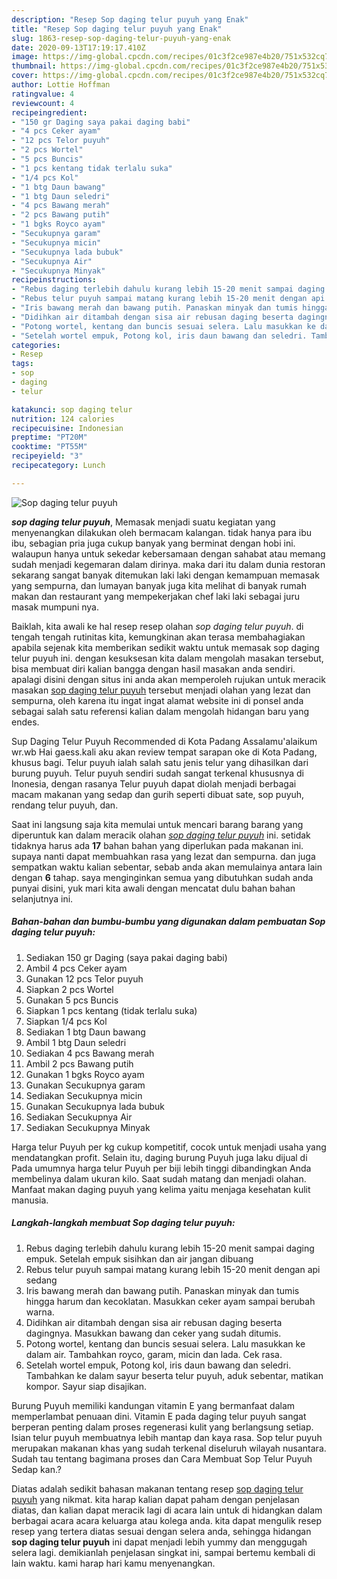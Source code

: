 ```yaml
---
description: "Resep Sop daging telur puyuh yang Enak"
title: "Resep Sop daging telur puyuh yang Enak"
slug: 1863-resep-sop-daging-telur-puyuh-yang-enak
date: 2020-09-13T17:19:17.410Z
image: https://img-global.cpcdn.com/recipes/01c3f2ce987e4b20/751x532cq70/sop-daging-telur-puyuh-foto-resep-utama.jpg
thumbnail: https://img-global.cpcdn.com/recipes/01c3f2ce987e4b20/751x532cq70/sop-daging-telur-puyuh-foto-resep-utama.jpg
cover: https://img-global.cpcdn.com/recipes/01c3f2ce987e4b20/751x532cq70/sop-daging-telur-puyuh-foto-resep-utama.jpg
author: Lottie Hoffman
ratingvalue: 4
reviewcount: 4
recipeingredient:
- "150 gr Daging saya pakai daging babi"
- "4 pcs Ceker ayam"
- "12 pcs Telor puyuh"
- "2 pcs Wortel"
- "5 pcs Buncis"
- "1 pcs kentang tidak terlalu suka"
- "1/4 pcs Kol"
- "1 btg Daun bawang"
- "1 btg Daun seledri"
- "4 pcs Bawang merah"
- "2 pcs Bawang putih"
- "1 bgks Royco ayam"
- "Secukupnya garam"
- "Secukupnya micin"
- "Secukupnya lada bubuk"
- "Secukupnya Air"
- "Secukupnya Minyak"
recipeinstructions:
- "Rebus daging terlebih dahulu kurang lebih 15-20 menit sampai daging empuk. Setelah empuk sisihkan dan air jangan dibuang"
- "Rebus telur puyuh sampai matang kurang lebih 15-20 menit dengan api sedang"
- "Iris bawang merah dan bawang putih. Panaskan minyak dan tumis hingga harum dan kecoklatan. Masukkan ceker ayam sampai berubah warna."
- "Didihkan air ditambah dengan sisa air rebusan daging beserta dagingnya. Masukkan bawang dan ceker yang sudah ditumis."
- "Potong wortel, kentang dan buncis sesuai selera. Lalu masukkan ke dalam air. Tambahkan royco, garam, micin dan lada. Cek rasa."
- "Setelah wortel empuk, Potong kol, iris daun bawang dan seledri. Tambahkan ke dalam sayur beserta telur puyuh, aduk sebentar, matikan kompor. Sayur siap disajikan."
categories:
- Resep
tags:
- sop
- daging
- telur

katakunci: sop daging telur 
nutrition: 124 calories
recipecuisine: Indonesian
preptime: "PT20M"
cooktime: "PT55M"
recipeyield: "3"
recipecategory: Lunch

---
```



![Sop daging telur puyuh](https://img-global.cpcdn.com/recipes/01c3f2ce987e4b20/751x532cq70/sop-daging-telur-puyuh-foto-resep-utama.jpg)

<b><i>sop daging telur puyuh</i></b>, Memasak menjadi suatu kegiatan yang menyenangkan dilakukan oleh bermacam kalangan. tidak hanya para ibu ibu, sebagian pria juga cukup banyak yang berminat dengan hobi ini. walaupun hanya untuk sekedar kebersamaan dengan sahabat atau memang sudah menjadi kegemaran dalam dirinya. maka dari itu dalam dunia restoran sekarang sangat banyak ditemukan laki laki dengan kemampuan memasak yang sempurna, dan lumayan banyak juga kita melihat di banyak rumah makan dan restaurant yang mempekerjakan chef laki laki sebagai juru masak mumpuni nya.

Baiklah, kita awali ke hal resep resep olahan <i>sop daging telur puyuh</i>. di tengah tengah rutinitas kita, kemungkinan akan terasa membahagiakan apabila sejenak kita memberikan sedikit waktu untuk memasak sop daging telur puyuh ini. dengan kesuksesan kita dalam mengolah masakan tersebut, bisa membuat diri kalian bangga dengan hasil masakan anda sendiri. apalagi disini dengan situs ini anda akan memperoleh rujukan untuk meracik masakan <u>sop daging telur puyuh</u> tersebut menjadi olahan yang lezat dan sempurna, oleh karena itu ingat ingat alamat website ini di ponsel anda sebagai salah satu referensi kalian dalam mengolah hidangan baru yang endes.

Sup Daging Telur Puyuh Recommended di Kota Padang Assalamu&#39;alaikum wr.wb Hai gaess.kali aku akan review tempat sarapan oke di Kota Padang, khusus bagi. Telur puyuh ialah salah satu jenis telur yang dihasilkan dari burung puyuh. Telur puyuh sendiri sudah sangat terkenal khususnya di Inonesia, dengan rasanya Telur puyuh dapat diolah menjadi berbagai macam makanan yang sedap dan gurih seperti dibuat sate, sop puyuh, rendang telur puyuh, dan.


Saat ini langsung saja kita memulai untuk mencari barang barang yang diperuntuk kan dalam meracik olahan <u><i>sop daging telur puyuh</i></u> ini. setidak tidaknya harus ada <b>17</b> bahan bahan yang diperlukan pada makanan ini. supaya nanti dapat membuahkan rasa yang lezat dan sempurna. dan juga sempatkan waktu kalian sebentar, sebab anda akan memulainya antara lain dengan <b>6</b> tahap. saya menginginkan semua yang dibutuhkan sudah anda punyai disini, yuk mari kita awali dengan mencatat dulu bahan bahan selanjutnya ini.

<!--inarticleads1-->

##### Bahan-bahan dan bumbu-bumbu yang digunakan dalam pembuatan Sop daging telur puyuh:

1. Sediakan 150 gr Daging (saya pakai daging babi)
1. Ambil 4 pcs Ceker ayam
1. Gunakan 12 pcs Telor puyuh
1. Siapkan 2 pcs Wortel
1. Gunakan 5 pcs Buncis
1. Siapkan 1 pcs kentang (tidak terlalu suka)
1. Siapkan 1/4 pcs Kol
1. Sediakan 1 btg Daun bawang
1. Ambil 1 btg Daun seledri
1. Sediakan 4 pcs Bawang merah
1. Ambil 2 pcs Bawang putih
1. Gunakan 1 bgks Royco ayam
1. Gunakan Secukupnya garam
1. Sediakan Secukupnya micin
1. Gunakan Secukupnya lada bubuk
1. Sediakan Secukupnya Air
1. Sediakan Secukupnya Minyak


Harga telur Puyuh per kg cukup kompetitif, cocok untuk menjadi usaha yang mendatangkan profit. Selain itu, daging burung Puyuh juga laku dijual di Pada umumnya harga telur Puyuh per biji lebih tinggi dibandingkan Anda membelinya dalam ukuran kilo. Saat sudah matang dan menjadi olahan. Manfaat makan daging puyuh yang kelima yaitu menjaga kesehatan kulit manusia. 

<!--inarticleads2-->

##### Langkah-langkah membuat Sop daging telur puyuh:

1. Rebus daging terlebih dahulu kurang lebih 15-20 menit sampai daging empuk. Setelah empuk sisihkan dan air jangan dibuang
1. Rebus telur puyuh sampai matang kurang lebih 15-20 menit dengan api sedang
1. Iris bawang merah dan bawang putih. Panaskan minyak dan tumis hingga harum dan kecoklatan. Masukkan ceker ayam sampai berubah warna.
1. Didihkan air ditambah dengan sisa air rebusan daging beserta dagingnya. Masukkan bawang dan ceker yang sudah ditumis.
1. Potong wortel, kentang dan buncis sesuai selera. Lalu masukkan ke dalam air. Tambahkan royco, garam, micin dan lada. Cek rasa.
1. Setelah wortel empuk, Potong kol, iris daun bawang dan seledri. Tambahkan ke dalam sayur beserta telur puyuh, aduk sebentar, matikan kompor. Sayur siap disajikan.


Burung Puyuh memiliki kandungan vitamin E yang bermanfaat dalam memperlambat penuaan dini. Vitamin E pada daging telur puyuh sangat berperan penting dalam proses regenerasi kulit yang berlangsung setiap. Isian telur puyuh membuatnya lebih mantap dan kaya rasa. Sop telur puyuh merupakan makanan khas yang sudah terkenal diseluruh wilayah nusantara. Sudah tau tentang bagimana proses dan Cara Membuat Sop Telur Puyuh Sedap kan.? 

Diatas adalah sedikit bahasan makanan tentang resep <u>sop daging telur puyuh</u> yang nikmat. kita harap kalian dapat paham dengan penjelasan diatas, dan kalian dapat meracik lagi di acara lain untuk di hidangkan dalam berbagai acara acara keluarga atau kolega anda. kita dapat mengulik resep resep yang tertera diatas sesuai dengan selera anda, sehingga hidangan <b>sop daging telur puyuh</b> ini dapat menjadi lebih yummy dan menggugah selera lagi. demikianlah penjelasan singkat ini, sampai bertemu kembali di lain waktu. kami harap hari kamu menyenangkan.
